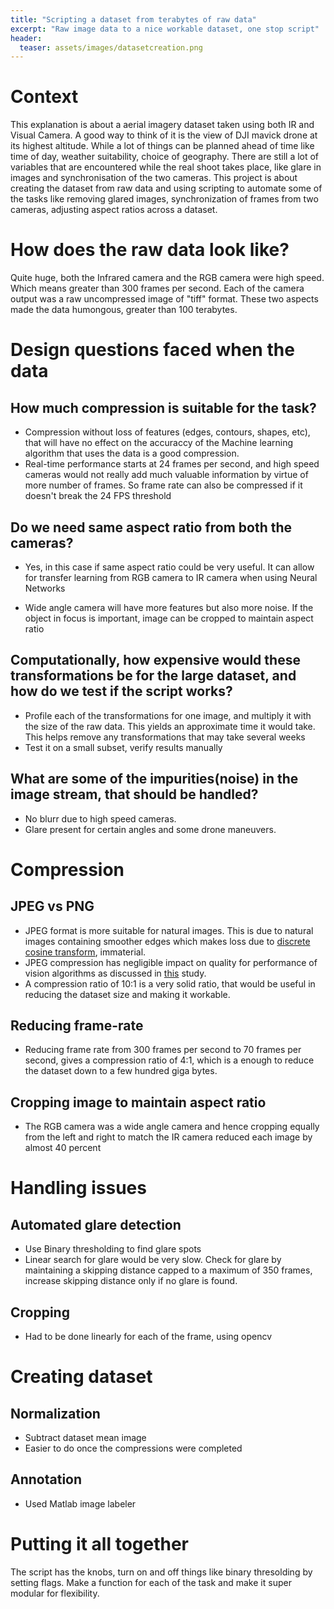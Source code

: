 ```yaml
---
title: "Scripting a dataset from terabytes of raw data"
excerpt: "Raw image data to a nice workable dataset, one stop script"
header:
  teaser: assets/images/datasetcreation.png
---
```


# Context

This explanation is about a aerial imagery dataset taken using both IR and Visual Camera. A good way to think of it is the view of DJI mavick drone at its highest altitude. While a lot of things can be planned ahead of time like time of day, weather suitability, choice of geography. There are still a lot of variables that are encountered while the real shoot takes place, like glare in images and synchronisation of the two cameras. This project is about creating the dataset from raw data and using scripting to automate some of the tasks like removing glared images, synchronization of frames from two cameras, adjusting aspect ratios across a dataset. 

# How does the raw data look like?

Quite huge, both the Infrared camera and the RGB camera were high speed. Which means greater than 300 frames per second. Each of the camera output was a raw uncompressed image of "tiff" format. These two aspects made the data humongous, greater than 100 terabytes.

# Design questions faced when the data

## How much compression is suitable for the task?

* Compression without loss of features (edges, contours, shapes, etc), that will have no effect on the accuraccy of the Machine learning algorithm that uses the data is a good compression.
* Real-time performance starts at 24 frames per second, and high speed cameras would not really add much valuable information by virtue of more number of frames. So frame rate can also be compressed if it doesn't break the 24 FPS threshold

## Do we need same aspect ratio from both the cameras?

* Yes, in this case if same aspect ratio could be very useful. It can allow for transfer learning from RGB camera to IR camera when using Neural Networks

* Wide angle camera will have more features but also more noise. If the object in focus is important, image can be cropped to maintain aspect ratio

## Computationally, how expensive would these transformations be for the large dataset, and how do we test if the script works?

* Profile each of the transformations for one image, and multiply it with the size of the raw data. This yields an approximate time it would take. This helps remove any transformations that may take several weeks
* Test it on a small subset, verify results manually

## What are some of the impurities(noise) in the image stream, that should be handled?

* No blurr due to high speed cameras.
* Glare present for certain angles and some drone maneuvers.

# Compression

## JPEG vs PNG

* JPEG format is more suitable for natural images. This is due to natural images containing smoother edges which makes loss due to [discrete cosine transform](https://en.m.wikipedia.org/wiki/Discrete_cosine_transform), immaterial. 
* JPEG compression has negligible impact on quality for performance of vision algorithms as discussed in [this](https://arxiv.org/abs/1604.04004) study.
* A compression ratio of 10:1 is a very solid ratio, that would be useful in reducing the dataset size and making it workable. 

## Reducing frame-rate

* Reducing frame rate from 300 frames per second to 70 frames per second, gives a compression ratio of 4:1, which is a enough to reduce the dataset down to a few hundred giga bytes.

## Cropping image to maintain aspect ratio

* The RGB camera was a wide angle camera and hence cropping equally from the left and right to match the IR camera reduced each image by almost 40 percent

# Handling issues 

## Automated glare detection

* Use Binary thresholding to find glare spots
* Linear search for glare would be very slow. Check for glare by maintaining a skipping distance capped to a maximum of 350 frames, increase skipping distance only if no glare is found.

## Cropping

* Had to be done linearly for each of the frame, using opencv

# Creating dataset

## Normalization

* Subtract dataset mean image
* Easier to do once the compressions were completed

## Annotation

* Used Matlab image labeler

# Putting it all together

The script has the knobs, turn on and off things like binary thresolding by setting flags. Make a function for each of the task and make it super modular for flexibility. 